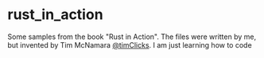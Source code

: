 # rust_in_action
Some samples from the book "Rust in Action". The files were written by me, but invented by Tim McNamara [@timClicks](https://github.com/timClicks). I am just learning how to code
